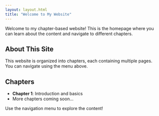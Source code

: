 ```yaml
---
layout: layout.html
title: "Welcome to My Website"
---
```


Welcome to my chapter-based website! This is the homepage where you can learn about the content and navigate to different chapters.

## About This Site

This website is organized into chapters, each containing multiple pages. You can navigate using the menu above.

## Chapters

- **Chapter 1**: Introduction and basics
- More chapters coming soon...

Use the navigation menu to explore the content!